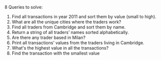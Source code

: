 8 Queries to solve:

1. Find all transactions in year 2011 and sort them by value (small to high). 
2. What are all the unique cities where the traders work?
3. Find all traders from Cambridge and sort them by name.
4. Return a string of all traders’ names sorted alphabetically.
5. Are there any trader based in Milan?
6. Print all transactions’ values from the traders living in Cambridge.
7. What's the highest value in all the transactions?
8. Find the transaction with the smallest value


